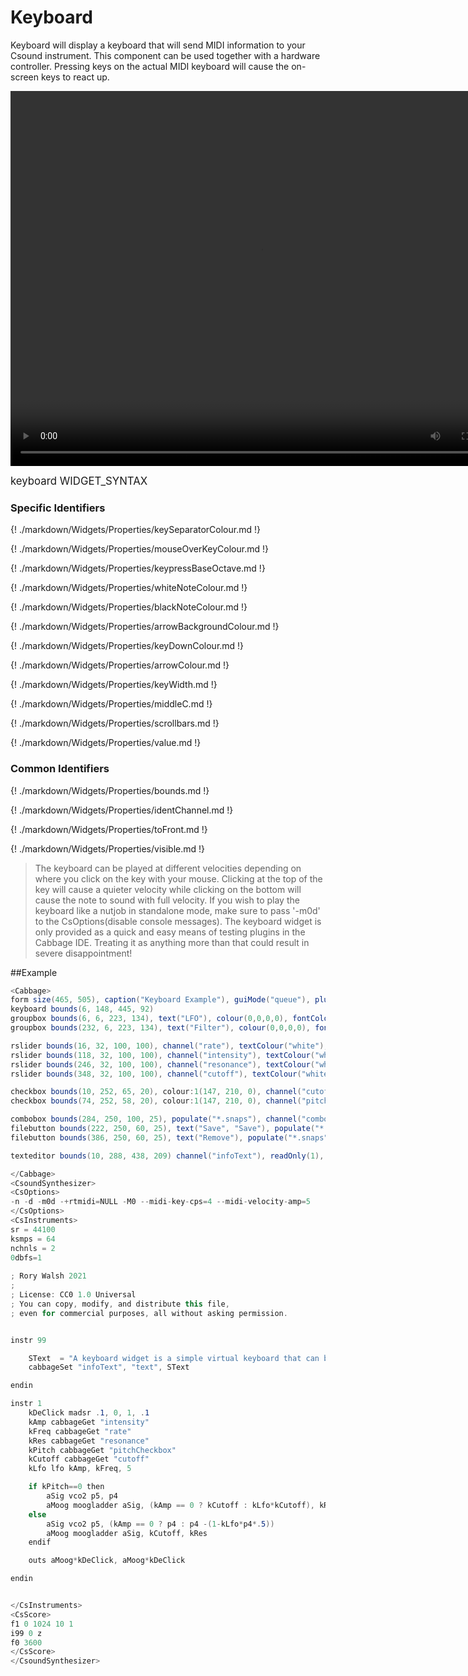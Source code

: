 # Keyboard

Keyboard will display a keyboard that will send MIDI information to your Csound instrument. This component can be used together with a hardware controller. Pressing keys on the actual MIDI keyboard will cause the on-screen keys to react up. 

<video width="800" height="600" controls>
<source src="../../images/docs/keyboard.mp4">
</video> 

<big></pre>
keyboard WIDGET_SYNTAX
</pre></big>

### Specific Identifiers

{! ./markdown/Widgets/Properties/keySeparatorColour.md !} 

{! ./markdown/Widgets/Properties/mouseOverKeyColour.md !}  

{! ./markdown/Widgets/Properties/keypressBaseOctave.md !}  

{! ./markdown/Widgets/Properties/whiteNoteColour.md !}  

{! ./markdown/Widgets/Properties/blackNoteColour.md !} 

{! ./markdown/Widgets/Properties/arrowBackgroundColour.md !} 

{! ./markdown/Widgets/Properties/keyDownColour.md !} 

{! ./markdown/Widgets/Properties/arrowColour.md !} 

{! ./markdown/Widgets/Properties/keyWidth.md !} 

{! ./markdown/Widgets/Properties/middleC.md !}

{! ./markdown/Widgets/Properties/scrollbars.md !}

{! ./markdown/Widgets/Properties/value.md !}

### Common Identifiers

{! ./markdown/Widgets/Properties/bounds.md !}  

{! ./markdown/Widgets/Properties/identChannel.md !}  

{! ./markdown/Widgets/Properties/toFront.md !} 

{! ./markdown/Widgets/Properties/visible.md !}  


<!--(End of identifiers)/-->

>The keyboard can be played at different velocities depending on where you click on the key with your mouse. Clicking at the top of the key will cause a quieter velocity while clicking on the bottom will cause the note to sound with full velocity. If you wish to play the keyboard like a nutjob in standalone mode, make sure to pass '-m0d' to the CsOptions(disable console messages). The keyboard widget is only provided as a quick and easy means of testing plugins in the Cabbage IDE. Treating it as anything more than that could result in severe disappointment!  


##Example
<!--(Widget Example)/-->
```csharp
<Cabbage>
form size(465, 505), caption("Keyboard Example"), guiMode("queue"), pluginId("plu1")
keyboard bounds(6, 148, 445, 92)
groupbox bounds(6, 6, 223, 134), text("LFO"), colour(0,0,0,0), fontColour("white")
groupbox bounds(232, 6, 223, 134), text("Filter"), colour(0,0,0,0), fontColour("white")

rslider bounds(16, 32, 100, 100), channel("rate"), textColour("white"), range(0, 10, 1, 1, 0.01), text("rate")
rslider bounds(118, 32, 100, 100), channel("intensity"), textColour("white") range(0, 1, 0, 1, 0.01), text("intensity") 
rslider bounds(246, 32, 100, 100), channel("resonance"), textColour("white") range(0, 1, 0, 1, 0.01), text("res")
rslider bounds(348, 32, 100, 100), channel("cutoff"), textColour("white"), text("cutoff"), colour("white"), range(0, 22050, 10000)

checkbox bounds(10, 252, 65, 20), colour:1(147, 210, 0), channel("cutoffCheckbox"), radioGroup(99) value(1), text("cutoff"), 
checkbox bounds(74, 252, 58, 20), colour:1(147, 210, 0), channel("pitchCheckbox"), radioGroup(99) text("pitch"),

combobox bounds(284, 250, 100, 25), populate("*.snaps"), channel("combo1")
filebutton bounds(222, 250, 60, 25), text("Save", "Save"), populate("*.snaps"),mode("named preset") channel("filebutton1") value(0)
filebutton bounds(386, 250, 60, 25), text("Remove"), populate("*.snaps", "test"), mode("remove preset")

texteditor bounds(10, 288, 438, 209) channel("infoText"), readOnly(1), wrap(1), scrollbars(1)

</Cabbage>
<CsoundSynthesizer>
<CsOptions>
-n -d -m0d -+rtmidi=NULL -M0 --midi-key-cps=4 --midi-velocity-amp=5
</CsOptions>
<CsInstruments>
sr = 44100
ksmps = 64
nchnls = 2
0dbfs=1
  
; Rory Walsh 2021 
;
; License: CC0 1.0 Universal
; You can copy, modify, and distribute this file, 
; even for commercial purposes, all without asking permission. 


instr 99

    SText  = "A keyboard widget is a simple virtual keyboard that can be used to trigger instruments in Csound. By default it will trigger 'instr 1' on channel 1, 'instr 2' on channel 2 and so on. You can reassign the channels using the 'massign' opcodes in Csound.\n\nIt is set up to use midi note number 60 as C4 bu this can be changing. The keyboard is velocity sensitive. Pressing a key higher up the note will result in a quieter note.\n\nIn this instrument we are sending p4 and p5 to instrument 1. What those p-fields represent is set in the CsOptions section. In this case p4 is the MIDI note number, while p5 is an amplitude value between 0 and 1." 
    cabbageSet "infoText", "text", SText

endin

instr 1
    kDeClick madsr .1, 0, 1, .1
	kAmp cabbageGet "intensity"
	kFreq cabbageGet "rate"
	kRes cabbageGet "resonance"
	kPitch cabbageGet "pitchCheckbox"
	kCutoff cabbageGet "cutoff"
	kLfo lfo kAmp, kFreq, 5

	if kPitch==0 then
		aSig vco2 p5, p4
		aMoog moogladder aSig, (kAmp == 0 ? kCutoff : kLfo*kCutoff), kRes
	else
		aSig vco2 p5, (kAmp == 0 ? p4 : p4 -(1-kLfo*p4*.5))
		aMoog moogladder aSig, kCutoff, kRes
	endif

	outs aMoog*kDeClick, aMoog*kDeClick

endin


</CsInstruments>  
<CsScore>
f1 0 1024 10 1
i99 0 z
f0 3600
</CsScore>
</CsoundSynthesizer>
```
<!--(Widget Example)/-->
